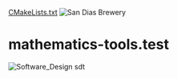 [CMakeLists.txt](https://github.com/9074341788/mathematics-tools.test/files/6804879/CMakeLists.txt)
![San Dias Brewery](https://user-images.githubusercontent.com/65505299/125310639-66695500-e350-11eb-8787-cd1899522c72.png)
# mathematics-tools.test

![Software_Design sdt](https://user-images.githubusercontent.com/65505299/125350928-12289a00-e37d-11eb-8090-32cc63e7baf7.jpg)
